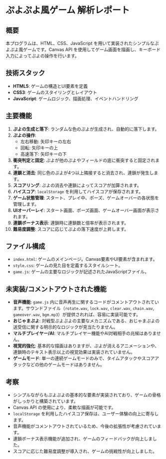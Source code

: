# ぷよぷよ風ゲーム 解析レポート

## 概要
本プログラムは、HTML、CSS、JavaScript を用いて実装されたシンプルなぷよぷよ風ゲームです。Canvas API を使用してゲーム画面を描画し、キーボード入力によってぷよの操作を行います。

## 技術スタック
- **HTML5**: ゲームの構造とUI要素を定義
- **CSS3**: ゲームのスタイリングとレイアウト
- **JavaScript**: ゲームロジック、描画処理、イベントハンドリング

## 主要機能
1.  **ぷよの生成と落下**: ランダムな色のぷよが生成され、自動的に落下します。
2.  **ぷよの操作**:
    -   左右移動: 矢印キーの左右
    -   回転: 矢印キーの上
    -   高速落下: 矢印キーの下
3.  **衝突判定と固定**: ぷよが他のぷよやフィールドの底に衝突すると固定されます。
4.  **連鎖と消去**: 同じ色のぷよが4つ以上隣接すると消去され、連鎖が発生します。
5.  **スコアリング**: ぷよの消去や連鎖によってスコアが加算されます。
6.  **ハイスコア**: `localStorage` を利用してハイスコアが保存されます。
7.  **ゲーム状態管理**: スタート、プレイ中、ポーズ、ゲームオーバーの各状態を管理します。
8.  **UIオーバーレイ**: スタート画面、ポーズ画面、ゲームオーバー画面が表示されます。
9.  **連鎖ボーナス表示**: 連鎖時に連鎖数と倍率が表示されます。
10. **難易度調整**: スコアに応じてぷよの落下速度が上昇します。

## ファイル構成
- `index.html`: ゲームのメインページ。Canvas要素やUI要素が含まれます。
- `style.css`: ゲームの見た目を定義するスタイルシート。
- `game.js`: ゲームの主要なロジックが記述されたJavaScriptファイル。

## 未実装/コメントアウトされた機能
- **音声機能**: `game.js` 内に音声再生に関するコードがコメントアウトされています。サウンドファイル（`rotate.wav`, `lock.wav`, `clear.wav`, `chain.wav`, `gameover.wav`, `bgm.mp3`）が提供されれば、容易に実装可能です。
- **おじゃまぷよ**: 対戦型ぷよぷよの主要なメカニズムである、おじゃまぷよの送受信に関する明示的なロジックが見当たりません。
- **マルチプレイヤー/AI**: マルチプレイヤー機能やAI対戦相手の兆候はありません。
- **視覚的強化**: 基本的な描画はありますが、ぷよが消えるアニメーションや、連鎖時のテキスト表示以上の視覚効果は実装されていません。
- **ゲームモード**: 単一の連続ゲームモードのみで、タイムアタックやスコアアタックなどの他のゲームモードはありません。

## 考察
- シンプルながらもぷよぷよの基本的な要素が実装されており、ゲームの骨格がしっかりと構築されています。
- Canvas API の使用により、柔軟な描画が可能です。
- `localStorage` を利用したハイスコア保存は、ユーザー体験の向上に寄与します。
- 音声機能がコメントアウトされているため、今後の拡張性が考慮されています。
- 連鎖ボーナス表示機能が追加され、ゲームのフィードバックが向上しました。
- スコアに応じた難易度調整が導入され、ゲームの挑戦性が向上しました。